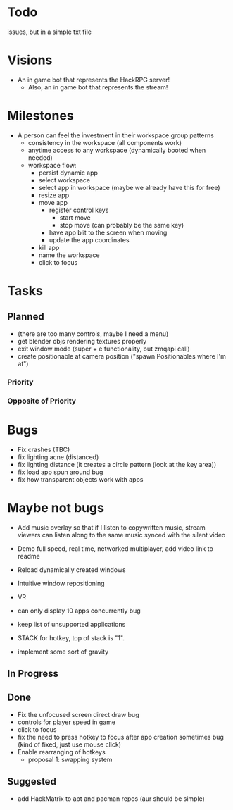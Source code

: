 # Todo

issues, but in a simple txt file

# Visions
- An in game bot that represents the HackRPG server!
  - Also, an in game bot that represents the stream!

# Milestones
- A person can feel the investment in their workspace group patterns
  - consistency in the workspace (all components work)
  - anytime access to any workspace (dynamically booted when needed)
  - workspace flow:
    - persist dynamic app
    - select workspace
    * select app in workspace (maybe we already have this for free)
    - resize app
    - move app
      - register control keys
        - start move
        - stop move (can probably be the same key)
      - have app blit to the screen when moving
      - update the app coordinates
    - kill app
    - name the workspace
    - click to focus



# Tasks

## Planned
- (there are too many controls, maybe I need a menu)
- get blender objs rendering textures properly
- exit window mode  (super + e functionality, but zmqapi call)
- create positionable at camera position ("spawn Positionables where I'm at")

### Priority
### Opposite of Priority

# Bugs
- Fix crashes (TBC)
- fix lighting acne (distanced)
- fix lighting distance (it creates a circle pattern (look at the key area))
- fix load app spun around bug
- fix how transparent objects work with apps

# Maybe not bugs
- Add music overlay so that if I listen to copywritten music, stream viewers can listen along to the same music synced with the silent video
- Demo full speed, real time, networked multiplayer, add video link to readme
- Reload dynamically created windows
- Intuitive window repositioning
- VR
- can only display 10 apps concurrently bug
- keep list of unsupported applications

- STACK for hotkey, top of stack is "1".
- implement some sort of gravity

## In Progress

## Done
- Fix the unfocused screen direct draw bug
- controls for player speed in game
- click to focus
- fix the need to press hotkey to focus after app creation sometimes bug (kind of fixed, just use mouse click)
- Enable rearranging of hotkeys
  - proposal 1: swapping system

## Suggested
- add HackMatrix to apt and pacman repos (aur should be simple)
